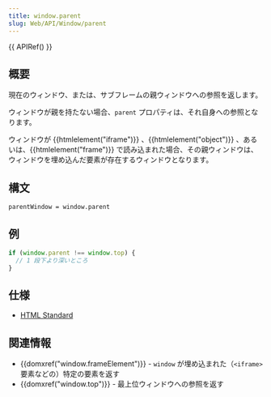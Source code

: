 ```yaml
---
title: window.parent
slug: Web/API/Window/parent
---
```

{{ APIRef() }}

## 概要

現在のウィンドウ、または、サブフレームの親ウィンドウへの参照を返します。

ウィンドウが親を持たない場合、`parent` プロパティは、それ自身への参照となります。

ウィンドウが {{htmlelement("iframe")}} 、{{htmlelement("object")}} 、あるいは、{{htmlelement("frame")}} で読み込まれた場合、その親ウィンドウは、ウィンドウを埋め込んだ要素が存在するウィンドウとなります。

## 構文

```
parentWindow = window.parent
```

## 例

```js
if (window.parent !== window.top) {
  // 1 段下より深いところ
}
```

## 仕様

- [HTML Standard](http://www.whatwg.org/specs/web-apps/current-work/multipage/browsers.html#dom-parent)

## 関連情報

- {{domxref("window.frameElement")}} - `window` が埋め込まれた（`<iframe>` 要素などの）特定の要素を返す
- {{domxref("window.top")}} - 最上位ウィンドウへの参照を返す
